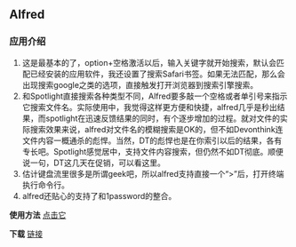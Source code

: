 ## Alfred

### 应用介绍

1. 这是最基本的了，option+空格激活以后，输入关键字就开始搜索，默认会匹配已经安装的应用软件，我还设置了搜索Safari书签。如果无法匹配，那么会出现搜索google之类的选项，直接触发打开浏览器到搜索引擎搜索。
2. 和Spotlight直接搜索各种类型不同，Alfred要多敲一个空格或者单引号来指示它搜索文件名。实际使用中，我觉得这样更方便和快捷，alfred几乎是秒出结果，而spotlight在迅速反馈结果的同时，有个逐步增加的过程。就对文件的实际搜索效果来说，alfred对文件名的模糊搜索是OK的，但不如Devonthink连文件内容一概通杀的彪悍。当然，DT的彪悍也是在你索引以后的结果，各有专长吧。Spotlight感觉居中，支持文件内容搜索，但仍然不如DT彻底。顺便说一句，DT这几天在促销，可以看这里。
3. 估计键盘流里很多是所谓geek吧，所以alfred支持直接一个“>”后，打开终端执行命令行。
4. alfred还贴心的支持了和1password的整合。

**使用方法** [点击它](http://louiszhai.github.io/2018/05/31/alfred/)

**下载** [链接](https://xclient.info/s/alfred.html#versions)

